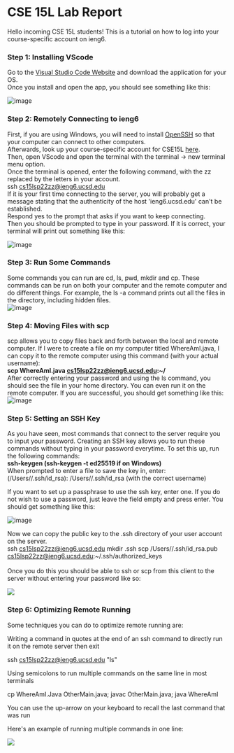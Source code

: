 # CSE 15L Lab Report
Hello incoming CSE 15L students! This is a tutorial on how to log into your course-specific account on ieng6.
### Step 1: Installing VScode
Go to the [Visual Studio Code Website](https://code.visualstudio.com/) and download the application for your OS.  
Once you install and open the app, you should see something like this: 

![image](https://user-images.githubusercontent.com/92767729/162378934-54e8d9fe-842c-4868-be8a-8ae1f020b5a4.png)
  
### Step 2: Remotely Connecting to ieng6  
First, if you are using Windows, you will need to install [OpenSSH](https://docs.microsoft.com/en-us/windows-server/administration/openssh/openssh_install_firstuse) so that your computer can connect to other computers.  
Afterwards, look up your course-specific account for CSE15L [here](https://sdacs.ucsd.edu/~icc/index.php).  
Then, open VScode and open the terminal with the terminal -> new terminal menu option.  
Once the terminal is opened, enter the following command, with the zz replaced by the letters in your account.  
ssh cs15lsp22zz@ieng6.ucsd.edu  
If it is your first time connecting to the server, you will probably get a message stating that the authenticity of the host 'ieng6.ucsd.edu' can't be established.  
Respond yes to the prompt that asks if you want to keep connecting.  
Then you should be prompted to type in your password. If it is correct, your terminal will print out something like this:  
  
![image](https://user-images.githubusercontent.com/92767729/162377584-7fe5c2bc-7546-4645-b202-8894c4eae364.png)

### Step 3: Run Some Commands
Some commands you can run are cd, ls, pwd, mkdir and cp. These commands can be run on both your computer and the remote computer and do different things.
For example, the ls -a command prints out all the files in the directory, including hidden files.  
![image](https://user-images.githubusercontent.com/92767729/162378057-8c96c433-86f4-490c-bcbe-5000f91cabb0.png)

### Step 4: Moving Files with scp
scp allows you to copy files back and forth between the local and remote computer. If I were to create a file on my computer titled WhereAmI.java, I can copy it to the remote computer using this command (with your actual username):  
**scp WhereAmI.java cs15lsp22zz@ieng6.ucsd.edu:~/**  
After correctly entering your password and using the ls command, you should see the file in your home directory. You can even run it on the remote computer. If you are successful, you should get something like this: 
![image](https://user-images.githubusercontent.com/92767729/162378710-332c01da-9db4-4e54-a55b-ff5ad8166073.png)  

### Step 5: Setting an SSH Key

As you have seen, most commands that connect to the server require you to input your password. Creating an SSH key allows you to run these commands without typing in your password everytime. To set this up, run the following commands:  
**ssh-keygen (ssh-keygen -t ed25519 if on Windows)**  
When prompted to enter a file to save the key in, enter:  
(/Users/<user-name>/.ssh/id_rsa): /Users/<user-name>/.ssh/id_rsa (with the correct username)  
  
If you want to set up a passphrase to use the ssh key, enter one. If you do not wish to use a password, just leave the field empty and press enter.  You should get something like this:  
  
![image](https://user-images.githubusercontent.com/92767729/162380206-febdf67f-37ed-4f5d-9b3d-b4b4a526b274.png)  
  
Now we can copy the public key to the .ssh directory of your user account on the server.  
  ssh cs15lsp22zz@ieng6.ucsd.edu
  <Enter Password>
  mkdir .ssh
  <logout>
  scp /Users/<user-name>/.ssh/id_rsa.pub  
  cs15lsp22zz@ieng6.ucsd.edu:~/.ssh/authorized_keys  
<br>
Once you do this you should be able to ssh or scp from this client to the server without entering your password like so:  
 
<img src = "https://user-images.githubusercontent.com/92767729/162396578-a73030c1-f587-4a25-a7b7-ddaecb7bf7eb.png">

    
<h3>Step 6: Optimizing Remote Running</h3>
Some techniques you can do to optimize remote running are:  

Writing a command in quotes at the end of an ssh command to directly run it on the remote server then exit  
    
ssh cs15lsp22zz@ieng6.ucsd.edu "ls"  
    
Using semicolons to run multiple commands on the same line in most terminals
    
cp WhereAmI.Java OtherMain.java; javac OtherMain.java; java WhereAmI
    
You can use the up-arrow on your keyboard to recall the last command that was run
    

Here's an example of running multiple commands in one line: 
    
    
<img src = "https://user-images.githubusercontent.com/92767729/162396200-3ab4647c-5d38-4c16-afa4-55a06df8270b.png">







